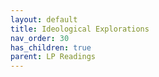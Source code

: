 ```yaml
---
layout: default
title: Ideological Explorations
nav_order: 30
has_children: true
parent: LP Readings
---
```

